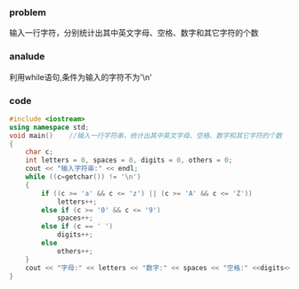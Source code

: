 ### problem

输入一行字符，分别统计出其中英文字母、空格、数字和其它字符的个数

### analude

利用while语句,条件为输入的字符不为'\n'

### code
```cpp
#include <iostream>
using namespace std;
void main()    //输入一行字符串，统计出其中英文字母、空格、数字和其它字符的个数
{
	char c;
	int letters = 0, spaces = 0, digits = 0, others = 0;
	cout << "输入字符串:" << endl;
	while ((c=getchar()) != '\n')
	{
		if ((c >= 'a' && c <= 'z') || (c >= 'A' && c <= 'Z'))
			letters++;
		else if (c >= '0' && c <= '9')
			spaces++;
		else if (c == ' ')
			digits++;
		else
			others++;
	}
	cout << "字母:" << letters << "数字:" << spaces << "空格:" <<digits<< "其他:" << others << endl;
}
```
